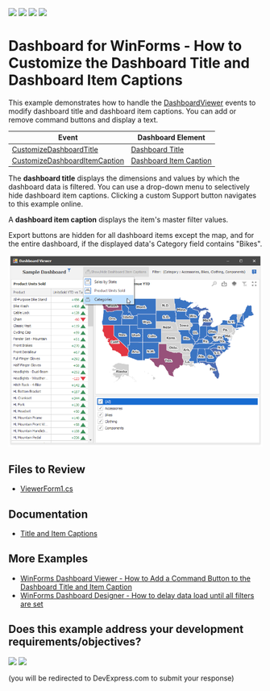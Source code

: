 <!-- default badges list -->
![](https://img.shields.io/endpoint?url=https://codecentral.devexpress.com/api/v1/VersionRange/134061829/19.1.3%2B)
[![](https://img.shields.io/badge/Open_in_DevExpress_Support_Center-FF7200?style=flat-square&logo=DevExpress&logoColor=white)](https://supportcenter.devexpress.com/ticket/details/T630210)
[![](https://img.shields.io/badge/📖_How_to_use_DevExpress_Examples-e9f6fc?style=flat-square)](https://docs.devexpress.com/GeneralInformation/403183)
[![](https://img.shields.io/badge/💬_Leave_Feedback-feecdd?style=flat-square)](#does-this-example-address-your-development-requirementsobjectives)
<!-- default badges end -->

# Dashboard for WinForms - How to Customize the Dashboard Title and Dashboard Item Captions

This example demonstrates how to handle the [DashboardViewer](https://docs.devexpress.com/Dashboard/DevExpress.DashboardWin.DashboardViewer) events to modify dashboard title and dashboard item captions. You can add or remove command buttons and display a text.

| Event | Dashboard Element |
| --- | --- |
| [CustomizeDashboardTitle](https://docs.devexpress.com/Dashboard/DevExpress.DashboardWin.DashboardViewer.CustomizeDashboardTitle) | [Dashboard Title](https://docs.devexpress.com/Dashboard/15618) |
| [CustomizeDashboardItemCaption](https://docs.devexpress.com/Dashboard/DevExpress.DashboardWin.DashboardViewer.CustomizeDashboardItemCaption) | [Dashboard Item Caption](https://docs.devexpress.com/Dashboard/15620)

The **dashboard title** displays the dimensions and values by which the dashboard data is filtered. You can use a drop-down menu to selectively hide dashboard item captions. Clicking a custom Support button navigates to this example online.

A **dashboard item caption** displays the item's master filter values.

Export buttons are hidden for all dashboard items except the map, and for the entire dashboard, if the displayed data's Category field contains "Bikes".

![screenshot](/images/screenshot.png)

<!-- default file list -->
## Files to Review

* [ViewerForm1.cs](./CS/CustomizeDashboardItemCaptionExample/ViewerForm1.cs)
<!-- default file list end -->

## Documentation

- [Title and Item Captions](https://docs.devexpress.com/Dashboard/401132/winforms-dashboard/winforms-viewer/title-and-item-captions)

## More Examples

- [WinForms Dashboard Viewer - How to Add a Command Button to the Dashboard Title and Item Caption](https://github.com/DevExpress-Examples/winforms-dashboard-custom-command-buttons)
- [WinForms Dashboard Designer - How to delay data load until all filters are set](https://github.com/DevExpress-Examples/winforms-dashboard-how-to-delay-data-load-until-all-filters-are-set-t629796)
<!-- feedback -->
## Does this example address your development requirements/objectives?

[<img src="https://www.devexpress.com/support/examples/i/yes-button.svg"/>](https://www.devexpress.com/support/examples/survey.xml?utm_source=github&utm_campaign=winforms-dashboard-customize-title-and-item-captions&~~~was_helpful=yes) [<img src="https://www.devexpress.com/support/examples/i/no-button.svg"/>](https://www.devexpress.com/support/examples/survey.xml?utm_source=github&utm_campaign=winforms-dashboard-customize-title-and-item-captions&~~~was_helpful=no)

(you will be redirected to DevExpress.com to submit your response)
<!-- feedback end -->
